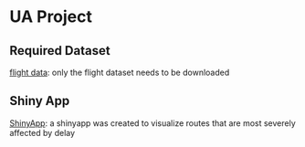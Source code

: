 # UA Project

## Required Dataset

[flight data](https://www.kaggle.com/datasets/usdot/flight-delays): only the flight dataset needs to be downloaded

## Shiny App

[ShinyApp](caoalbert.shinyapps.io/top_delay_od/): a shinyapp was created to visualize routes that are most severely affected by delay
